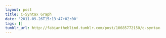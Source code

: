 ```yaml
---
layout: post
title: C-Syntax Graph
date: '2011-09-26T15:13:47+02:00'
tags: []
tumblr_url: http://fabiantheblind.tumblr.com/post/10685772150/c-syntax-graph
---
```

